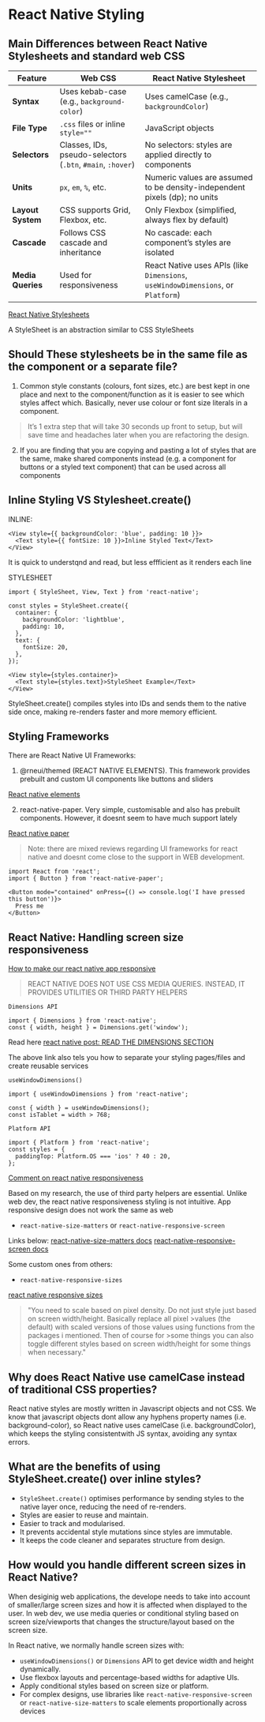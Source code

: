 # React Native Styling

## Main Differences between React Native Stylesheets and standard web CSS

| Feature           | Web CSS                                                    | React Native Stylesheet                                                          |
| ----------------- | ---------------------------------------------------------- | -------------------------------------------------------------------------------- |
| **Syntax**        | Uses kebab-case (e.g., `background-color`)                 | Uses camelCase (e.g., `backgroundColor`)                                         |
| **File Type**     | `.css` files or inline `style=""`                          | JavaScript objects                                                               |
| **Selectors**     | Classes, IDs, pseudo-selectors (`.btn`, `#main`, `:hover`) | No selectors: styles are applied directly to components                         |
| **Units**         | `px`, `em`, `%`, etc.                                      | Numeric values are assumed to be density-independent pixels (dp); no units       |
| **Layout System** | CSS supports Grid, Flexbox, etc.                           | Only Flexbox (simplified, always flex by default)                                |
| **Cascade**       | Follows CSS cascade and inheritance                        | No cascade: each component’s styles are isolated                                |
| **Media Queries** | Used for responsiveness                                    | React Native uses APIs (like `Dimensions`, `useWindowDimensions`, or `Platform`) |

[React Native Stylesheets](https://reactnative.dev/docs/stylesheet)

A StyleSheet is an abstraction similar to CSS StyleSheets

## Should These stylesheets be in the same file as the component or a separate file?

1. Common style constants (colours, font sizes, etc.) are best kept in one place and next to the component/function as it is easier to see which styles affect which. Basically, never use colour or font size literals in a component.

>It’s 1 extra step that will take 30 seconds up front to setup, but will save time and headaches later when you are refactoring the design.

2. If you are finding that you are copying and pasting a lot of styles that are the same, make shared components instead (e.g. a component for buttons or a styled text component) that can be used across all components

## Inline Styling VS Stylesheet.create()

INLINE:

```
<View style={{ backgroundColor: 'blue', padding: 10 }}>
  <Text style={{ fontSize: 10 }}>Inline Styled Text</Text>
</View>
```

It is quick to understqnd and read, but less effficient as it renders each line

STYLESHEET

```
import { StyleSheet, View, Text } from 'react-native';

const styles = StyleSheet.create({
  container: {
    backgroundColor: 'lightblue',
    padding: 10,
  },
  text: {
    fontSize: 20,
  },
});

<View style={styles.container}>
  <Text style={styles.text}>StyleSheet Example</Text>
</View>
```

StyleSheet.create() compiles styles into IDs and sends them to the native side once, making re-renders faster and more memory efficient.

## Styling Frameworks

There are React Native UI Frameworks:

1. @rneui/themed (REACT NATIVE ELEMENTS). This framework provides prebuilt and custom UI components like buttons and sliders

[React native elements](https://reactnativeelements.com/)

2. react-native-paper. Very simple, customisable and also has prebuilt components. However, it doesnt seem to have much support lately

[React native paper](https://reactnativepaper.com/)

>Note: there are mixed reviews regarding UI frameworks for react native and doesnt come close to the support in WEB development.

```
import React from 'react';
import { Button } from 'react-native-paper';

<Button mode="contained" onPress={() => console.log('I have pressed this button')}>
  Press me
</Button>
```

## React Native: Handling screen size responsiveness

[How to make our react native app responsive](https://www.youtube.com/watch?v=GnhbZbPb6uo)


> REACT NATIVE DOES NOT USE CSS MEDIA QUERIES. INSTEAD, IT PROVIDES UTILITIES OR THIRD PARTY HELPERS

`Dimensions API`

```
import { Dimensions } from 'react-native';
const { width, height } = Dimensions.get('window');
```

Read here [react native post: READ THE DIMENSIONS SECTION](https://cheesecakelabs.com/blog/efficient-way-structure-react-native-projects/)

The above link also tels you how to separate your styling pages/files and create reusable services

`useWindowDimensions()`

```
import { useWindowDimensions } from 'react-native';

const { width } = useWindowDimensions();
const isTablet = width > 768;
```

`Platform API`

```
import { Platform } from 'react-native';
const styles = {
  paddingTop: Platform.OS === 'ios' ? 40 : 20,
};
```

[Comment on react native responsiveness](https://www.reddit.com/r/reactnative/comments/17ulfr8/how_to_implement_responsive_design_in_react_native/)

Based on my research, the use of third party helpers are essential. Unlike web dev, the react native responsiveness styling is not intuitive. App responsive design does not work the same as web

- `react-native-size-matters` or `react-native-responsive-screen`

Links below:
[react-native-size-matters docs](https://www.npmjs.com/package/react-native-size-matters)
[react-native-responsive-screen docs](https://www.npmjs.com/package/react-native-responsive-screen)

Some custom ones from others:

- `react-native-responsive-sizes`

[react native responsive sizes](https://github.com/react-native-responsive-sizes/react-native-responsive-sizes)

>"You need to scale based on pixel density. Do not just style just based on screen width/height. Basically replace all pixel >values (the default) with scaled versions of those values using functions from the packages i mentioned. Then of course for >some things you can also toggle different styles based on screen width/height for some things when necessary."

## Why does React Native use camelCase instead of traditional CSS properties?

React native styles are mostly written in Javascript objects and not CSS. We know that javascript objects dont allow any hyphens property names (i.e. background-color), so React native uses camelCase (i.e. backgroundColor), which keeps the styling consistentwith JS syntax, avoiding any syntax errors.

## What are the benefits of using StyleSheet.create() over inline styles?

- `StyleSheet.create()` optimises performance by sending styles to the native layer once, reducing the need of re-renders.
- Styles are easier to reuse and maintain.
- Easier to track and modularised.
- It prevents accidental style mutations since styles are immutable.
- It keeps the code cleaner and separates structure from design.

## How would you handle different screen sizes in React Native?

When desiginig web applications, the develope needs to take into account of smaller/large screen sizes and how it is affected when displayed to the user. In web dev, we use media queries or conditional styling based on screen size/viewports that changes the structure/layout based on the screen size.

In React native, we normally handle screen sizes with:

- `useWindowDimensions()` or `Dimensions` API to get device width and height dynamically.
- Use flexbox layouts and percentage-based widths for adaptive UIs.
- Apply conditional styles based on screen size or platform.
- For complex designs, use libraries like `react-native-responsive-screen` or `react-native-size-matters` to scale elements proportionally across devices
